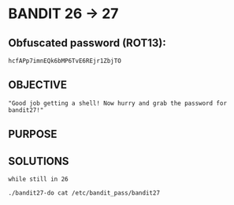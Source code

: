 # BANDIT 26 -> 27

## Obfuscated password (ROT13): 

	hcfAPp7imnEQk6bMP6TvE6REjr1ZbjTO

## OBJECTIVE

	"Good job getting a shell! Now hurry and grab the password for bandit27!"

## PURPOSE

## SOLUTIONS

	while still in 26
	
	./bandit27-do cat /etc/bandit_pass/bandit27
